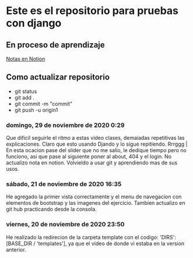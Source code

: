 # Este es el repositorio para pruebas con django

## En proceso de aprendizaje

[Notas en Notion](https://www.notion.so/Preparando-el-Entorno-de-Desarrollo-a5926b2e6c2248ac83144bb459ea701a)

## Como actualizar repositorio
- git status 
- git add .
- git commit -m "commit"
- git push -u origin1      


### domingo, 29 de noviembre de 2020 0:29
Que dificil seguirle el ritmo a estas video clases, demaiadas repetitivas las explicaciones. Claro que esto usando Djando y lo sigue repitiendo. Rrrggg | En esta ocacion pase del slider que no me salio, le dedique tiempo pero no funciono, asi que pase al siguiente poner al about, 404 y el login. No actualizo nota en notion. Volvieldo a usar git y aprendiendo mas de sus usos.

### sábado, 21 de noviembre de 2020 16:35
He agregado la primer vista correctamente y el menu de navegacion con elementos de bootstrap y las imagenes del ejercicio. Tambien actualizo en git hub practicando desde la consola.

### viernes, 20 de noviembre de 2020 23:50
He realizado la redirecion de la carpeta template con el codigo: 'DIRS': [BASE_DIR / 'templates'], ya que el vídeo de donde vi estaba en la version anterior.

